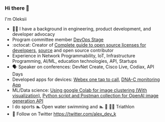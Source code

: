 ### Hi there 👋

I'm Oleksii

* 👷‍♂️ I have a background in engineering, product development, and developer advocacy
* Program committee member [DevOps Stage](https://devopsstage.com/program-committee/)
* :octocat: Creator of [Complete guide to open source licenses for developers](https://dzone.com/articles/complete-guide-to-open-source-licenses-for-develop), [source](https://github.com/oborys/Complete-Guide-to-Open-Source-Licenses) and open source contributor
* Experience in Network Programmability, IoT, Infrastructure Programming, AI/ML, education technologies, API, Startups
* 🗣️ Speaker on conferences: DevNet Create, Cisco Live, Codiax, API Days
* Developed apps for devices: [Webex one tap to call](https://github.com/oborys/Quick-call-page-for-Webex-Devices), [DNA-C monitoring App](https://github.com/oborys/DNAC-Monitoring-App) 
* ML/Data science: [Using google Colab for image clustering (With visualization)](https://github.com/oborys/image_clustering_ce/blob/main/cluster_cards_demo.ipynb), [Python script and Postman collection for OpenAI image generation API](https://github.com/oborys/OpenAI-image-generation-API-script-and-Postman-collection/blob/main/README.md)
* I do sports 🏊 Open water swimming and 🏊 🚴‍ 🏃‍♂️ Triathlon
* 💜 Follow on Twitter https://twitter.com/alex_dev_k


